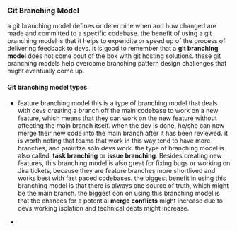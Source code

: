 ### Git Branching Model
a git branching model defines or determine when and how changed are made and committed to a specific codebase. the benefit of using a git branching model is that it helps to expendite or speed up of the process of delivering feedback to devs. It is good to remember that a **git branching model** does not come oout of the box with git hosting solutions.
these git branching models help overcome branching pattern design challenges that might eventually come up.
#### Git branching model types
- feature branching model
  this is a type of branching model that deals with devs creating a branch off the main codebase to work on a new feature, which means that they can work on the new feature without affecting the main branch itself. when the dev is done, he/she can now merge their new code into the main branch after it has been reviewed.
  it is worth noting that teams that work in this way tend to have more branches, and proiritze solo devs work. the type of branching model is also called: **task branching** or **issue branching**. Besides creating new features, this branching model is also great for fixing bugs or working on Jira tickets, because they are feature branches more shortlived and works best with fast paced codebases.
  the biggest benefit in using this branching model is that there is always one source of truth, which might be the main branch. the biggest con on using this branching model is that the chances for a potential **merge conflicts** might increase due to devs working isolation and technical debts might increase.

- 

